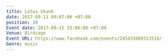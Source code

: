 ```yaml
---
title: Lotus Skank
date: 2017-09-11 09:07:00 +07:00
position: 18
Event date: 2017-09-15 23:00:00 +07:00
Venue: Birdcage
Event URL: https://www.facebook.com/events/245431069313514/
Genre: music
---
```


